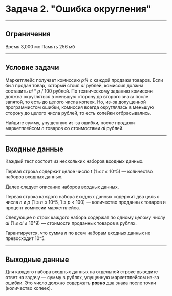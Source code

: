 # Задача 2. "Ошибка округления"

---

## Ограничения

Время 3,000 мс
Память 256 мб

---

## Условие задачи
Маркетплейс получает комиссию *p%* с каждой продажи товаров. Если был продан товар, который стоил *ai* рублей, комиссия должна составить *ai* * *p* / 100 рублей. По техническому заданию комиссия должна округляться в меньшую сторону до второго знака после запятой, то есть до целого числа копеек. Но, из-за допущенной программистом ошибки, комиссия всегда округлялась в меньшую сторону до целого числа рублей, то есть копейки отбрасывались. 

Найдите сумму, упущенную из-за ошибки, после продажи маркетплейсом *n* товаров со стоимостями *ai* рублей.

---

## Входные данные
Каждый тест состоит из нескольких наборов входных данных.

Первая строка содержит целое число *t* (1 ≤ *t* ≤ 10^5) — количество наборов входных данных.

Далее следует описание наборов входных данных.

Первая строка каждого набора входных данных содержит два целых числа *n* и *p* (1 ≤ *n* ≤ 10^5, 1 ≤ *p* < 100) — количество проданных товаров и процент комиссии маркетплейса.

Следующие *n* строк каждого набора содержат по одному целому числу *ai* (1 ≤ *ai* ≤ 10^9) — стоимости проданных товаров в рублях.

Гарантируется, что сумма *n* по всем наборам входных данных не превосходит 10^5.

---

## Выходные данные
Для каждого набора входных данных на отдельной строке выведите ответ на задачу — сумму в рублях, упущенную маркетплейсом из-за ошибки. Это число должно содержать **ровно** два знака после точки (количество копеек).